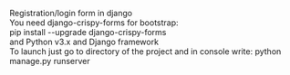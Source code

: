 Registration/login form in django<br/>You need django-crispy-forms for bootstrap:<br/>pip install --upgrade django-crispy-forms<br/>and Python v3.x and Django framework<br/>To launch just go to directory of the project and in console write: python manage.py runserver
